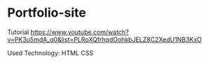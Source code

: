 # Portfolio-site


Tutorial https://www.youtube.com/watch?v=PK3u5mdA_g0&list=PLRoXQfrhqdOohkbJELZ8C2XedU1NB3KxO



Used Technology:
HTML
CSS 
